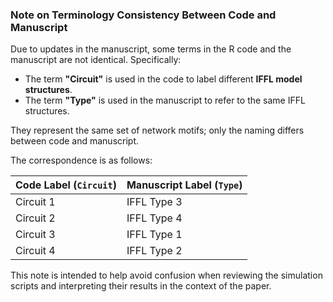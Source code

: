 ### Note on Terminology Consistency Between Code and Manuscript

Due to updates in the manuscript, some terms in the R code and the manuscript are not identical. Specifically:

- The term **"Circuit"** is used in the code to label different **IFFL model structures**.
- The term **"Type"** is used in the manuscript to refer to the same IFFL structures.

They represent the same set of network motifs; only the naming differs between code and manuscript.

The correspondence is as follows:

| Code Label (`Circuit`) | Manuscript Label (`Type`) |
|------------------------|---------------------------|
| Circuit 1              | IFFL Type 3               |
| Circuit 2              | IFFL Type 4               |
| Circuit 3              | IFFL Type 1               |
| Circuit 4              | IFFL Type 2               |

This note is intended to help avoid confusion when reviewing the simulation scripts and interpreting their results in the context of the paper.
